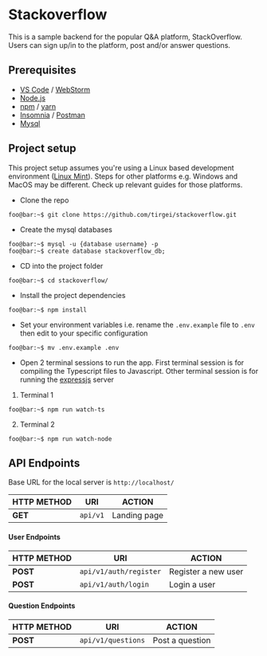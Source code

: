 # Stackoverflow

This is a sample backend for the popular Q&A platform, StackOverflow. Users can sign up/in to the platform, post and/or answer questions.

## Prerequisites

- [VS Code](https://code.visualstudio.com) / [WebStorm](https://www.jetbrains.com/webstorm/)
- [Node.js](https://nodejs.org/en/)
- [npm](https://www.npmjs.com) / [yarn](https://yarnpkg.com/en/)
- [Insomnia](https://insomnia.rest) / [Postman](https://www.getpostman.com)
- [Mysql](https://www.mysql.com)

## Project setup

This project setup assumes you're using a Linux based development environment ([Linux Mint](https://linuxmint.com)). Steps for other platforms e.g. Windows and MacOS may be different. Check up relevant guides for those platforms.

- Clone the repo

```console
foo@bar:~$ git clone https://github.com/tirgei/stackoverflow.git
```

- Create the mysql databases

```console
foo@bar:~$ mysql -u {database username} -p
foo@bar:~$ create database stackoverflow_db;
```

- CD into the project folder

```console
foo@bar:~$ cd stackoverflow/
```

- Install the project dependencies

```console
foo@bar:~$ npm install
```

- Set your environment variables i.e. rename the `.env.example` file to `.env` then edit to your specific configuration

```console
foo@bar:~$ mv .env.example .env
```

- Open 2 terminal sessions to run the app. First terminal session is for compiling the Typescript files to Javascript. Other terminal session is for running the [expressjs](https://expressjs.com) server

1. Terminal 1

```console
foo@bar:~$ npm run watch-ts
```

2. Terminal 2

```console
foo@bar:~$ npm run watch-node
```

## API Endpoints

Base URL for the local server is `http://localhost/`

| **HTTP METHOD** | **URI** | **ACTION** |
| --- | --- | --- |
| **GET** | `api/v1` | Landing page |

#### User Endpoints

| **HTTP METHOD** | **URI** | **ACTION** |
| --- | --- | --- |
| **POST** | `api/v1/auth/register` | Register a new user |
| **POST** | `api/v1/auth/login` | Login a user |

#### Question Endpoints

| **HTTP METHOD** | **URI** | **ACTION** |
| --- | --- | --- |
| **POST** | `api/v1/questions` | Post a question |
